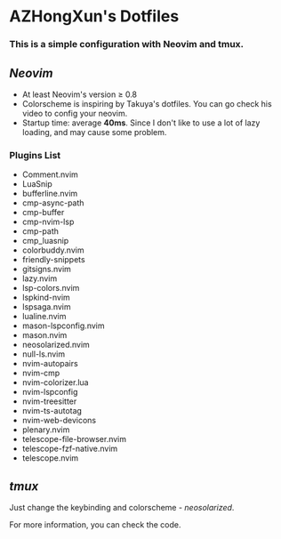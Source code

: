 # AZHongXun's Dotfiles

### This is a simple configuration with Neovim and tmux.<br />

## _Neovim_

- At least Neovim's version $\geq$ 0.8
- Colorscheme is inspiring by Takuya's dotfiles. You can go check his video to config your neovim.
- Startup time: average **40ms**. Since I don't like to use a lot of lazy loading, and may cause some problem.

### Plugins List

- Comment.nvim
- LuaSnip
- bufferline.nvim
- cmp-async-path
- cmp-buffer
- cmp-nvim-lsp
- cmp-path
- cmp_luasnip
- colorbuddy.nvim
- friendly-snippets
- gitsigns.nvim
- lazy.nvim
- lsp-colors.nvim
- lspkind-nvim
- lspsaga.nvim
- lualine.nvim
- mason-lspconfig.nvim
- mason.nvim
- neosolarized.nvim
- null-ls.nvim
- nvim-autopairs
- nvim-cmp
- nvim-colorizer.lua
- nvim-lspconfig
- nvim-treesitter
- nvim-ts-autotag
- nvim-web-devicons
- plenary.nvim
- telescope-file-browser.nvim
- telescope-fzf-native.nvim
- telescope.nvim

## _tmux_

Just change the keybinding and colorscheme - _neosolarized_.<br />

For more information, you can check the code.
